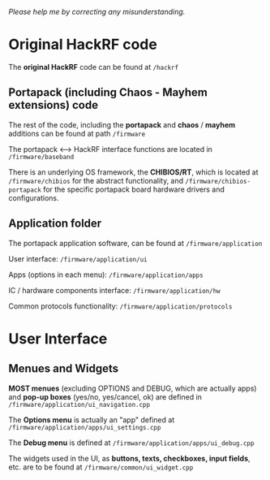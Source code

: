 _Please help me by correcting any misunderstanding._

# Original HackRF code
The **original HackRF** code can be found at `/hackrf`

## Portapack (including Chaos - Mayhem extensions) code
The rest of the code, including the **portapack** and **chaos** / **mayhem** additions can be found at path `/firmware`

The portapack <--> HackRF interface functions are located in `/firmware/baseband`

There is an underlying OS framework, the **CHIBIOS/RT**, which is located at `/firmware/chibios` for the abstract functionality, and `/firmware/chibios-portapack` for the specific portapack board hardware drivers and configurations.

## Application folder

The portapack application software, can be found at `/firmware/application`

User interface: `/firmware/application/ui`

Apps (options in each menu): `/firmware/application/apps`

IC / hardware components interface: `/firmware/application/hw`

Common protocols functionality: `/firmware/application/protocols`

# User Interface

## Menues and Widgets

**MOST menues** (excluding OPTIONS and DEBUG, which are actually apps) and **pop-up boxes** (yes/no, yes/cancel, ok) are defined in `/firmware/application/ui_navigation.cpp`

The **Options menu** is actually an "app" defined at `/firmware/application/apps/ui_settings.cpp`

The **Debug menu** is defined at `/firmware/application/apps/ui_debug.cpp`

The widgets used in the UI, as **buttons, texts, checkboxes, input fields**, etc. are to be found at `/firmware/common/ui_widget.cpp`

